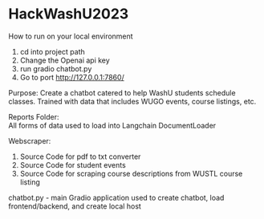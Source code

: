 # HackWashU2023

How to run on your local environment
1) cd into project path
2) Change the Openai api key
3) run gradio chatbot.py
4) Go to port http://127.0.0.1:7860/

Purpose:
Create a chatbot catered to help WashU students schedule classes. Trained with data that includes WUGO events, course listings, etc.

Reports Folder:<br>
All forms of data used to load into Langchain DocumentLoader

Webscraper:<br>
1) Source Code for pdf to txt converter
2) Source Code for student events
3) Source Code for scraping course descriptions from WUSTL course listing

chatbot.py - main Gradio application used to create chatbot, load frontend/backend, and create local host